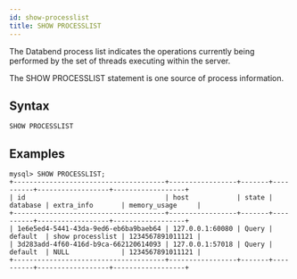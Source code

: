 ```yaml
---
id: show-processlist
title: SHOW PROCESSLIST
---
```


The Databend process list indicates the operations currently being performed by the set of threads executing within the server.

The SHOW PROCESSLIST statement is one source of process information.

## Syntax

```
SHOW PROCESSLIST
```

## Examples

```
mysql> SHOW PROCESSLIST;
+--------------------------------------+-----------------+-------+----------+------------------+------------------+
| id                                   | host            | state | database | extra_info       | memory_usage     |
+--------------------------------------+-----------------+-------+----------+------------------+------------------+
| 1e6e5ed4-5441-43da-9ed6-eb6ba9baeb64 | 127.0.0.1:60080 | Query | default  | show processlist | 1234567891011121 |
| 3d283add-4f60-416d-b9ca-662120614093 | 127.0.0.1:57018 | Query | default  | NULL             | 1234567891011121 |
+--------------------------------------+-----------------+-------+----------+------------------+------------------+
```
